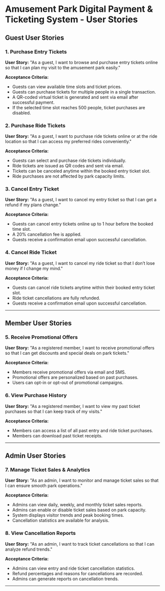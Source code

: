 # Amusement Park Digital Payment & Ticketing System - User Stories

## Guest User Stories

### 1. Purchase Entry Tickets
**User Story:**
"As a guest, I want to browse and purchase entry tickets online so that I can plan my visit to the amusement park easily."

**Acceptance Criteria:**
- Guests can view available time slots and ticket prices.
- Guests can purchase tickets for multiple people in a single transaction.
- A QR-coded virtual ticket is generated and sent via email after successful payment.
- If the selected time slot reaches 500 people, ticket purchases are disabled.

### 2. Purchase Ride Tickets
**User Story:**
"As a guest, I want to purchase ride tickets online or at the ride location so that I can access my preferred rides conveniently."

**Acceptance Criteria:**
- Guests can select and purchase ride tickets individually.
- Ride tickets are issued as QR codes and sent via email.
- Tickets can be canceled anytime within the booked entry ticket slot.
- Ride purchases are not affected by park capacity limits.

### 3. Cancel Entry Ticket
**User Story:**
"As a guest, I want to cancel my entry ticket so that I can get a refund if my plans change."

**Acceptance Criteria:**
- Guests can cancel entry tickets online up to 1 hour before the booked time slot.
- A 20% cancellation fee is applied.
- Guests receive a confirmation email upon successful cancellation.

### 4. Cancel Ride Ticket
**User Story:**
"As a guest, I want to cancel my ride ticket so that I don’t lose money if I change my mind."

**Acceptance Criteria:**
- Guests can cancel ride tickets anytime within their booked entry ticket slot.
- Ride ticket cancellations are fully refunded.
- Guests receive a confirmation email upon successful cancellation.

---
## Member User Stories

### 5. Receive Promotional Offers
**User Story:**
"As a registered member, I want to receive promotional offers so that I can get discounts and special deals on park tickets."

**Acceptance Criteria:**
- Members receive promotional offers via email and SMS.
- Promotional offers are personalized based on past purchases.
- Users can opt-in or opt-out of promotional campaigns.

### 6. View Purchase History
**User Story:**
"As a registered member, I want to view my past ticket purchases so that I can keep track of my visits."

**Acceptance Criteria:**
- Members can access a list of all past entry and ride ticket purchases.
- Members can download past ticket receipts.
---
## Admin User Stories

### 7. Manage Ticket Sales & Analytics
**User Story:**
"As an admin, I want to monitor and manage ticket sales so that I can ensure smooth park operations."

**Acceptance Criteria:**
- Admins can view daily, weekly, and monthly ticket sales reports.
- Admins can enable or disable ticket sales based on park capacity.
- System displays visitor trends and peak booking times.
- Cancellation statistics are available for analysis.

### 8. View Cancellation Reports
**User Story:**
"As an admin, I want to track ticket cancellations so that I can analyze refund trends."

**Acceptance Criteria:**
- Admins can view entry and ride ticket cancellation statistics.
- Refund percentages and reasons for cancellations are recorded.
- Admins can generate reports on cancellation trends.
---

